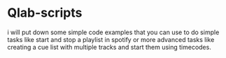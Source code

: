 # Qlab-scripts
i will put down some simple code examples that you can use to do simple tasks like start and stop a playlist in spotify
or more advanced tasks like creating a cue list with multiple tracks and start them using timecodes.
